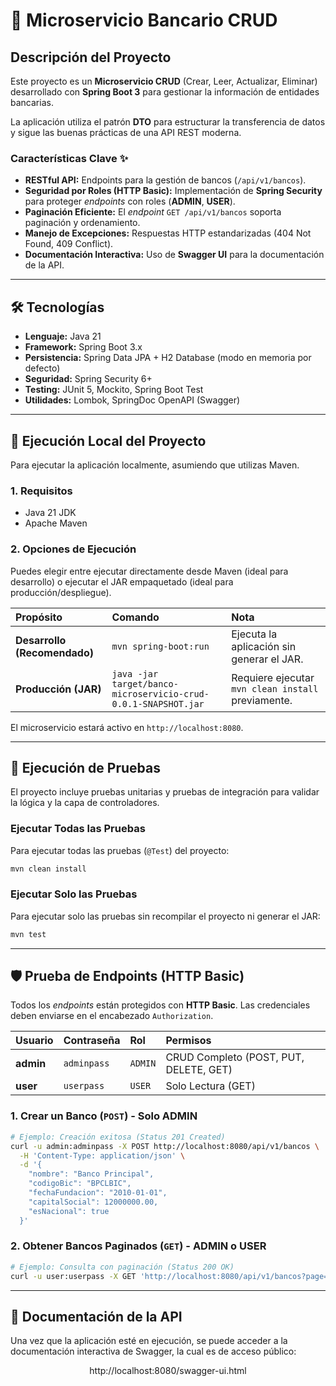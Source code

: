 # 🏦 Microservicio Bancario CRUD

## Descripción del Proyecto

Este proyecto es un **Microservicio CRUD** (Crear, Leer, Actualizar, Eliminar) desarrollado con **Spring Boot 3** para gestionar la información de entidades bancarias.

La aplicación utiliza el patrón **DTO** para estructurar la transferencia de datos y sigue las buenas prácticas de una API REST moderna.

### Características Clave ✨

  * **RESTful API:** Endpoints para la gestión de bancos (`/api/v1/bancos`).
  * **Seguridad por Roles (HTTP Basic):** Implementación de **Spring Security** para proteger *endpoints* con roles (**ADMIN**, **USER**).
  * **Paginación Eficiente:** El *endpoint* `GET /api/v1/bancos` soporta paginación y ordenamiento.
  * **Manejo de Excepciones:** Respuestas HTTP estandarizadas (404 Not Found, 409 Conflict).
  * **Documentación Interactiva:** Uso de **Swagger UI** para la documentación de la API.

-----

## 🛠️ Tecnologías

  * **Lenguaje:** Java 21
  * **Framework:** Spring Boot 3.x
  * **Persistencia:** Spring Data JPA + H2 Database (modo en memoria por defecto)
  * **Seguridad:** Spring Security 6+
  * **Testing:** JUnit 5, Mockito, Spring Boot Test
  * **Utilidades:** Lombok, SpringDoc OpenAPI (Swagger)

-----

## 🚀 Ejecución Local del Proyecto

Para ejecutar la aplicación localmente, asumiendo que utilizas Maven.

### 1\. Requisitos

  * Java 21 JDK
  * Apache Maven

### 2\. Opciones de Ejecución

Puedes elegir entre ejecutar directamente desde Maven (ideal para desarrollo) o ejecutar el JAR empaquetado (ideal para producción/despliegue).

| Propósito | Comando | Nota |
| :--- | :--- | :--- |
| **Desarrollo (Recomendado)** | `mvn spring-boot:run` | Ejecuta la aplicación sin generar el JAR. |
| **Producción (JAR)** | `java -jar target/banco-microservicio-crud-0.0.1-SNAPSHOT.jar` | Requiere ejecutar `mvn clean install` previamente. |

El microservicio estará activo en `http://localhost:8080`.

-----

## 🧪 Ejecución de Pruebas

El proyecto incluye pruebas unitarias y pruebas de integración para validar la lógica y la capa de controladores.

### Ejecutar Todas las Pruebas

Para ejecutar todas las pruebas (`@Test`) del proyecto:

```bash
mvn clean install
```

### Ejecutar Solo las Pruebas

Para ejecutar solo las pruebas sin recompilar el proyecto ni generar el JAR:

```bash
mvn test
```

-----

## 🛡️ Prueba de Endpoints (HTTP Basic)

Todos los *endpoints* están protegidos con **HTTP Basic**. Las credenciales deben enviarse en el encabezado `Authorization`.

| Usuario | Contraseña | Rol | Permisos |
| :--- | :--- | :--- | :--- |
| **admin** | `adminpass` | `ADMIN` | CRUD Completo (POST, PUT, DELETE, GET) |
| **user** | `userpass` | `USER` | Solo Lectura (GET) |

### 1\. Crear un Banco (`POST`) - Solo ADMIN

```bash
# Ejemplo: Creación exitosa (Status 201 Created)
curl -u admin:adminpass -X POST http://localhost:8080/api/v1/bancos \
  -H 'Content-Type: application/json' \
  -d '{
    "nombre": "Banco Principal",
    "codigoBic": "BPCLBIC",
    "fechaFundacion": "2010-01-01",
    "capitalSocial": 12000000.00,
    "esNacional": true
  }'
```

### 2\. Obtener Bancos Paginados (`GET`) - ADMIN o USER

```bash
# Ejemplo: Consulta con paginación (Status 200 OK)
curl -u user:userpass -X GET 'http://localhost:8080/api/v1/bancos?page=0&size=5&sort=nombre,desc'
```

-----

## 📄 Documentación de la API

Una vez que la aplicación esté en ejecución, se puede acceder a la documentación interactiva de Swagger, la cual es de acceso público:

$$\text{http://localhost:8080/swagger-ui.html}$$
